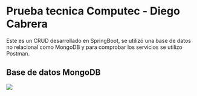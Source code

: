 # Prueba tecnica Computec - Diego Cabrera

Este es un CRUD desarrollado en SpringBoot, se utilizó una base de datos no relacional como MongoDB y para comprobar los servicios se utilizo Postman.

## Base de datos MongoDB

<img src="https://github.com/diego1193/prueba_tecnica/tree/main/images_README/DB1.png">
